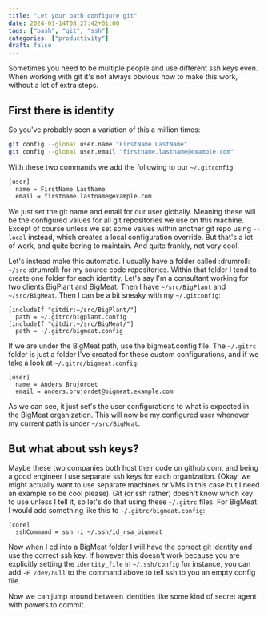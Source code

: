```yaml
---
title: "Let your path configure git"
date: 2024-01-14T08:27:42+01:00
tags: ["bash", "git", "ssh"]
categories: ["productivity"]
draft: false
---
```


Sometimes you need to be multiple people and use different ssh keys even. When working
with git it's not always obvious how to make this work, without a lot of extra
steps.

## First there is identity

So you've probably seen a variation of this a million times:

```bash
git config --global user.name "FirstName LastName"
git config --global user.email "firstname.lastname@example.com"
```

With these two commands we add the following to our `~/.gitconfig`

```bash
[user]
  name = FirstName LastName
  email = firstname.lastname@example.com
```

We just set the git name and email for our user globally. Meaning these will be
the configured values for all git repositories we use on this machine. Except of
course unless we set some values within another git repo using `--local`
instead, which creates a local configuration override.
But that's a lot of work, and quite boring to maintain. And quite frankly, not
very cool.

Let's instead make this automatic. I usually have a folder called :drumroll: `~/src` :drumroll:
for my source code repositories. Within that folder I tend to create one folder for each
identity. Let's say I'm a consultant working for two clients BigPlant and
BigMeat. Then I have `~/src/BigPlant` and `~/src/BigMeat`. Then I can be a bit
sneaky with my `~/.gitconfig`:

```
[includeIf "gitdir:~/src/BigPlant/"]
  path = ~/.gitrc/bigplant.config
[includeIf "gitdir:~/src/BigMeat/"]
  path = ~/.gitrc/bigmeat.config
```

If we are under the BigMeat path, use the bigmeat.config file.
The `~/.gitrc` folder is just a folder I've created for these custom
configurations, and if we take a look at `~/.gitrc/bigmeat.config`:

```
[user]
  name = Anders Brujordet
  email = anders.brujordet@bigmeat.example.com
```

As we can see, it just set's the user configurations to what is expected in the
BigMeat organization. This will now be my configured user whenever my current path is
under `~/src/BigMeat`.


## But what about ssh keys?

Maybe these two companies both host their code on github.com, and being a good
engineer I use separate ssh keys for each organization. (Okay, we might actually
want to use separate machines or VMs in this case but I need an example so be cool please).
Git (or ssh rather) doesn't know which key to use unless I tell it, so let's do that using these `~/.gitrc`
files. For BigMeat I would add something like this to `~/.gitrc/bigmeat.config`:

```
[core]
  sshCommand = ssh -i ~/.ssh/id_rsa_bigmeat
```

Now when I cd into a BigMeat folder I will have the correct git identity and use
the correct ssh key. If however this doesn't work because you are explicitly
setting the `identity_file` in `~/.ssh/config` for instance, you can add `-F
/dev/null` to the command above to tell ssh to you an empty config file.

Now we can jump around between identities like some kind of secret agent with
powers to commit.
